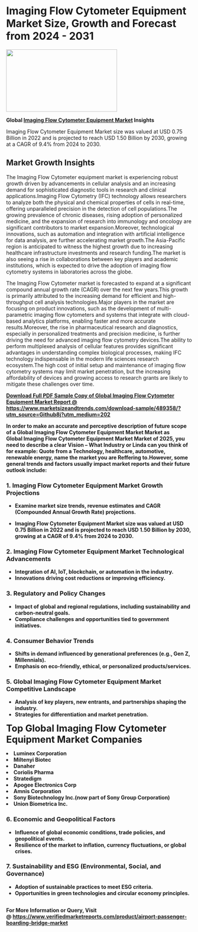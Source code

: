 <H1>Imaging Flow Cytometer Equipment Market Size, Growth and Forecast from 2024 - 2031</H1><img class="aligncenter size-medium wp-image-584254" src="https://thirdeyenews.in/wp-content/uploads/2024/09/Global-Market-Research-300x168.jpeg" alt="" width="300" height="168" /><p><strong>Global&nbsp;<a href="https://www.marketsizeandtrends.com/download-sample/489358/?utm_source=Github8j?utm_medium=202">Imaging Flow Cytometer Equipment Market</a> Insights</strong></p><p>Imaging Flow Cytometer Equipment Market size was valued at USD 0.75 Billion in 2022 and is projected to reach USD 1.50 Billion by 2030, growing at a CAGR of 9.4% from 2024 to 2030.</p><p><h2>Market Growth Insights</h2> <p>The Imaging Flow Cytometer equipment market is experiencing robust growth driven by advancements in cellular analysis and an increasing demand for sophisticated diagnostic tools in research and clinical applications.Imaging Flow Cytometry (IFC) technology allows researchers to analyze both the physical and chemical properties of cells in real-time, offering unparalleled precision in the detection of cell populations.The growing prevalence of chronic diseases, rising adoption of personalized medicine, and the expansion of research into immunology and oncology are significant contributors to market expansion.Moreover, technological innovations, such as automation and integration with artificial intelligence for data analysis, are further accelerating market growth.The Asia-Pacific region is anticipated to witness the highest growth due to increasing healthcare infrastructure investments and research funding.The market is also seeing a rise in collaborations between key players and academic institutions, which is expected to drive the adoption of imaging flow cytometry systems in laboratories across the globe.</p> <p><strong><a href="#"></a></strong></p> <p>The Imaging Flow Cytometer market is forecasted to expand at a significant compound annual growth rate (CAGR) over the next few years.This growth is primarily attributed to the increasing demand for efficient and high-throughput cell analysis technologies.Major players in the market are focusing on product innovations, such as the development of multi-parametric imaging flow cytometers and systems that integrate with cloud-based analytics platforms, enabling faster and more accurate results.Moreover, the rise in pharmaceutical research and diagnostics, especially in personalized treatments and precision medicine, is further driving the need for advanced imaging flow cytometry devices.The ability to perform multiplexed analysis of cellular features provides significant advantages in understanding complex biological processes, making IFC technology indispensable in the modern life sciences research ecosystem.The high cost of initial setup and maintenance of imaging flow cytometry systems may limit market penetration, but the increasing affordability of devices and growing access to research grants are likely to mitigate these challenges over time.</p> <p><strong><a href="#"></p><p><span class=""><strong>Download Full PDF Sample Copy of Global Imaging Flow Cytometer Equipment Market Report</strong> @ <a href="https://www.marketsizeandtrends.com/download-sample/489358/?utm_source=Github8j?utm_medium=202" target="_blank">https://www.marketsizeandtrends.com/download-sample/489358/?utm_source=Github8j?utm_medium=202</a></span></p><p>In order to make an accurate and perceptive description of future scope of a Global&nbsp;Imaging Flow Cytometer Equipment Market Market as Global&nbsp;Imaging Flow Cytometer Equipment Market Market of 2025, you need to describe a clear Vision &ndash; What Industry or Linda can you think of for example: Quote from a Technology, healthcare, automotive, renewable energy, name the market you are Reffering to.However, some general trends and factors usually impact market reports and their future outlook include:</p><h3>1.&nbsp;<strong>Imaging Flow Cytometer Equipment Market Growth Projections</strong></h3><ul><li>Examine market size trends, revenue estimates and CAGR (Compounded Annual Growth Rate) projections.</li><li><p>Imaging Flow Cytometer Equipment Market size was valued at USD 0.75 Billion in 2022 and is projected to reach USD 1.50 Billion by 2030, growing at a CAGR of 9.4% from 2024 to 2030.</p></li></ul><h3>2.&nbsp;<strong>Imaging Flow Cytometer Equipment Market Technological Advancements</strong></h3><ul><li>Integration of AI, IoT, blockchain, or automation in the industry.</li><li>Innovations driving cost reductions or improving efficiency.</li></ul><h3>3.&nbsp;<strong>Regulatory and Policy Changes</strong></h3><ul><li>Impact of global and regional regulations, including sustainability and carbon-neutral goals.</li><li>Compliance challenges and opportunities tied to government initiatives.</li></ul><h3>4.&nbsp;<strong>Consumer Behavior Trends</strong></h3><ul><li>Shifts in demand influenced by generational preferences (e.g., Gen Z, Millennials).</li><li>Emphasis on eco-friendly, ethical, or personalized products/services.</li></ul><h3>5.&nbsp;<strong>Global Imaging Flow Cytometer Equipment Market Competitive Landscape</strong></h3><ul><li>Analysis of key players, new entrants, and partnerships shaping the industry.</li><li>Strategies for differentiation and market penetration.</li></ul><p data-pm-slice="1 1 []"><span style="color: inherit; font-family: inherit; font-size: 25px;">Top Global Imaging Flow Cytometer Equipment Market Companies</span></p><div class="" data-test-id=""><p><li>Luminex Corporation</li><li> Miltenyi Biotec</li><li> Danaher</li><li> Coriolis Pharma</li><li> Stratedigm</li><li> Apogee Electronics Corp</li><li> Amnis Corporation</li><li> Sony Biotechnology Inc.(now part of Sony Group Corporation)</li><li> Union Biometrica Inc.</li></p></div><h3>6.&nbsp;<strong>Economic and Geopolitical Factors</strong></h3><ul><li>Influence of global economic conditions, trade policies, and geopolitical events.</li><li>Resilience of the market to inflation, currency fluctuations, or global crises.</li></ul><h3>7.&nbsp;<strong>Sustainability and ESG (Environmental, Social, and Governance)</strong></h3><ul><li>Adoption of sustainable practices to meet ESG criteria.</li><li>Opportunities in green technologies and circular economy principles.</li></ul><h2><strong style="font-size: 14px;">For More Information or Query, Visit @&nbsp;</strong><a style="background-color: #ffffff; font-size: 14px;" href="https://www.marketsizeandtrends.com/report/imaging-flow-cytometer-equipment-market/" target="_blank">https://www.verifiedmarketreports.com/product/airport-passenger-boarding-bridge-market</a></h2>